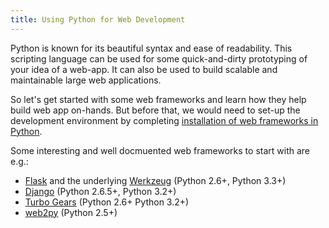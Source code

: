 ```yaml
---
title: Using Python for Web Development
---
```

Python is known for its beautiful syntax and ease of readability. This scripting language can be used for some quick-and-dirty prototyping of your idea of a web-app. It can also be used to build scalable and maintainable large web applications.

So let's get started with some web frameworks and learn how they help build web app on-hands. But before that, we would need to set-up the development environment by completing <a href='http://forum.freecodecamp.com/t/setting-up-python-web-framework-django-and-flask/19354' target='_blank' rel='nofollow'>installation of web frameworks in Python</a>.

Some interesting and well docmuented web frameworks to start with are e.g.:
* <a href='http://flask.pocoo.org' target='_blank' rel='nofollow'>Flask</a> and the underlying <a href='http://flask.pocoo.org' target='_blank' rel='nofollow'>Werkzeug</a> (Python 2.6+, Python 3.3+)
* <a href='https://www.djangoproject.com' target='_blank' rel='nofollow'>Django</a> (Python 2.6.5+, Python 3.2+)
* <a href='http://turbogears.org/' target='_blank' rel='nofollow'>Turbo Gears</a> (Python 2.6+ Python 3.2+)
* <a href='http://www.web2py.com/' target='_blank' rel='nofollow'>web2py</a> (Python 2.5+)
